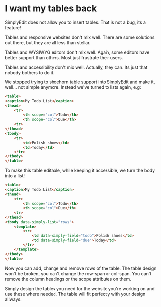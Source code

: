 # I want my tables back

SimplyEdit does not allow you to insert tables. That is not a bug, its a feature!

Tables and responsive websites don't mix well. There are some solutions out there, but they are all less than stellar.

Tables and WYSIWYG editors don't mix well. Again, some editors have better support than others. Most just frustrate their users.

Tables and accessibility don't mix well. Actually, they can. Its just that nobody bothers to do it.

We stopped trying to shoehorn table support into SimplyEdit and make it, well... not simple anymore. Instead we've turned to lists again, e.g:

```html
<table>
<caption>My Todo List</caption>
<thead>
    <tr>
        <th scope="col">Todo</th>
        <th scope="col">Due</th>
    <tr>
</thead>
<tbody>
    <tr>
        <td>Polish shoes</td>
        <td>Today</td>
    </tr>
</tbody>
</table>
```

To make this table editable, while keeping it accessible, we turn the body into a list!

```html
<table>
<caption>My Todo List</caption>
<thead>
    <tr>
        <th scope="col">Todo</th>
        <th scope="col">Due</th>
    <tr>
</thead>
<tbody data-simply-list="rows">
    <template>
        <tr>
            <td data-simply-field="todo">Polish shoes</td>
            <td data-simply-field="due">Today</td>
        </tr>
    </template>
</tbody>
</table>
```

Now you can add, change and remove rows of the table. The table design won't be broken, you can't change the row-span or col-span. You can't remove the column headings or the scope attributes on them. 

Simply design the tables you need for the website you're working on and use these where needed. The table will fit perfectly with your design allways.


